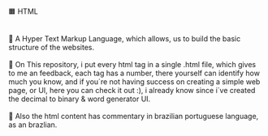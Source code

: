 🟧 HTML<br><br>

🔰 A Hyper Text Markup Language, which allows, us to build the basic structure of the websites. <br><br>
🔰 On This repository, i put every html tag in a single .html file, which gives to me an feedback, each tag has a number, there yourself can identify how much you know, and if you´re not having success on creating a simple web page, or UI, here you can check it out :), i already know since i´ve created the decimal to binary & word generator UI. <br><br>
🔰 Also the html content has commentary in brazilian portuguese language, as an brazlian.
